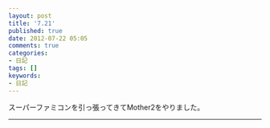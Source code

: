 ```yaml
---
layout: post
title: '7.21'
published: true
date: 2012-07-22 05:05
comments: true
categories:
- 日記
tags: []
keywords:
- 日記
---
```

スーパーファミコンを引っ張ってきてMother2をやりました。

---

